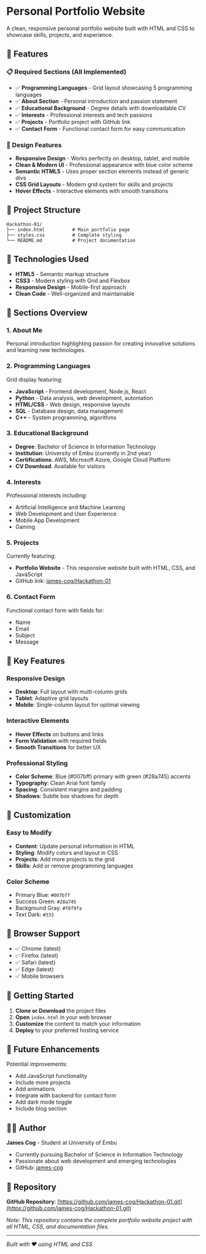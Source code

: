 # Personal Portfolio Website

A clean, responsive personal portfolio website built with HTML and CSS to showcase skills, projects, and experience.

## 🌟 Features

### 📋 Required Sections (All Implemented)
- ✅ **Programming Languages** - Grid layout showcasing 5 programming languages
- ✅ **About Section** - Personal introduction and passion statement
- ✅ **Educational Background** - Degree details with downloadable CV
- ✅ **Interests** - Professional interests and tech passions
- ✅ **Projects** - Portfolio project with GitHub link
- ✅ **Contact Form** - Functional contact form for easy communication

### 🎨 Design Features
- **Responsive Design** - Works perfectly on desktop, tablet, and mobile
- **Clean & Modern UI** - Professional appearance with blue color scheme
- **Semantic HTML5** - Uses proper section elements instead of generic divs
- **CSS Grid Layouts** - Modern grid system for skills and projects
- **Hover Effects** - Interactive elements with smooth transitions

## 📁 Project Structure

```
Hackathon-01/
├── index.html          # Main portfolio page
├── styles.css          # Complete styling
└── README.md           # Project documentation
```

## 🚀 Technologies Used

- **HTML5** - Semantic markup structure
- **CSS3** - Modern styling with Grid and Flexbox
- **Responsive Design** - Mobile-first approach
- **Clean Code** - Well-organized and maintainable

## 📱 Sections Overview

### 1. About Me
Personal introduction highlighting passion for creating innovative solutions and learning new technologies.

### 2. Programming Languages
Grid display featuring:
- **JavaScript** - Frontend development, Node.js, React
- **Python** - Data analysis, web development, automation
- **HTML/CSS** - Web design, responsive layouts
- **SQL** - Database design, data management
- **C++** - System programming, algorithms

### 3. Educational Background
- **Degree**: Bachelor of Science in Information Technology
- **Institution**: University of Embu (currently in 2nd year)
- **Certifications**: AWS, Microsoft Azure, Google Cloud Platform
- **CV Download**: Available for visitors

### 4. Interests
Professional interests including:
- Artificial Intelligence and Machine Learning
- Web Development and User Experience
- Mobile App Development
- Gaming

### 5. Projects
Currently featuring:
- **Portfolio Website** - This responsive website built with HTML, CSS, and JavaScript
- GitHub link: [james-cog/Hackathon-01](https://github.com/james-cog/Hackathon-01.git)

### 6. Contact Form
Functional contact form with fields for:
- Name
- Email
- Subject
- Message

## 🎯 Key Features

### Responsive Design
- **Desktop**: Full layout with multi-column grids
- **Tablet**: Adaptive grid layouts
- **Mobile**: Single-column layout for optimal viewing

### Interactive Elements
- **Hover Effects** on buttons and links
- **Form Validation** with required fields
- **Smooth Transitions** for better UX

### Professional Styling
- **Color Scheme**: Blue (#007bff) primary with green (#28a745) accents
- **Typography**: Clean Arial font family
- **Spacing**: Consistent margins and padding
- **Shadows**: Subtle box shadows for depth

## 🔧 Customization

### Easy to Modify
- **Content**: Update personal information in HTML
- **Styling**: Modify colors and layout in CSS
- **Projects**: Add more projects to the grid
- **Skills**: Add or remove programming languages

### Color Scheme
- Primary Blue: `#007bff`
- Success Green: `#28a745`
- Background Gray: `#f8f9fa`
- Text Dark: `#333`

## 📱 Browser Support

- ✅ Chrome (latest)
- ✅ Firefox (latest)
- ✅ Safari (latest)
- ✅ Edge (latest)
- ✅ Mobile browsers

## 🚀 Getting Started

1. **Clone or Download** the project files
2. **Open** `index.html` in your web browser
3. **Customize** the content to match your information
4. **Deploy** to your preferred hosting service

## 📝 Future Enhancements

Potential improvements:
- Add JavaScript functionality
- Include more projects
- Add animations
- Integrate with backend for contact form
- Add dark mode toggle
- Include blog section

## 👨‍💻 Author

**James Cog** - Student at University of Embu
- Currently pursuing Bachelor of Science in Information Technology
- Passionate about web development and emerging technologies
- GitHub: [james-cog](https://github.com/james-cog)

## 📂 Repository

**GitHub Repository**: [https://github.com/james-cog/Hackathon-01.git](https://github.com/james-cog/Hackathon-01.git)

*Note: This repository contains the complete portfolio website project with all HTML, CSS, and documentation files.*

---

*Built with ❤️ using HTML and CSS*

